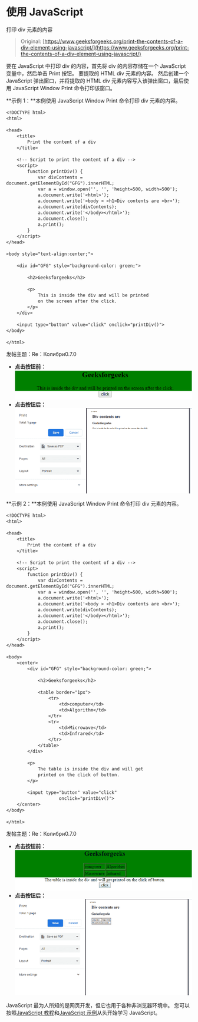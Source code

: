 # 使用 JavaScript

打印 div 元素的内容

> Original: [https://www.geeksforgeeks.org/print-the-contents-of-a-div-element-using-javascript/](https://www.geeksforgeeks.org/print-the-contents-of-a-div-element-using-javascript/)

要在 JavaScript 中打印 div 的内容，首先将 div 的内容存储在一个 JavaScript 变量中，然后单击 Print 按钮。 要提取的 HTML div 元素的内容。 然后创建一个 JavaScript 弹出窗口，并将提取的 HTML div 元素内容写入该弹出窗口，最后使用 JavaScript Window Print 命令打印该窗口。

**示例 1：**本例使用 JavaScript Window Print 命令打印 div 元素的内容。

```
<!DOCTYPE html>
<html>

<head>
    <title>
        Print the content of a div
    </title>

    <!-- Script to print the content of a div -->
    <script>
        function printDiv() {
            var divContents = document.getElementById("GFG").innerHTML;
            var a = window.open('', '', 'height=500, width=500');
            a.document.write('<html>');
            a.document.write('<body > <h1>Div contents are <br>');
            a.document.write(divContents);
            a.document.write('</body></html>');
            a.document.close();
            a.print();
        }
    </script>
</head>

<body style="text-align:center;">

    <div id="GFG" style="background-color: green;">

        <h2>Geeksforgeeks</h2>

        <p>
            This is inside the div and will be printed
            on the screen after the click.
        </p>
    </div>

    <input type="button" value="click" onclick="printDiv()"> 
</body>

</html>                    
```

发帖主题：Re：Колибри0.7.0

*   **点击按钮前：**
    ![](img/aea2a11a5a831c7c30b2c42d3d02ebf2.png)
*   **点击按钮后：**
    ![](img/b1e7799f6ba77bf444c1e8449068a39e.png)

**示例 2：**本例使用 JavaScript Window Print 命令打印 div 元素的内容。

```
<!DOCTYPE html>
<html>

<head>
    <title>
        Print the content of a div
    </title>

    <!-- Script to print the content of a div -->
    <script>
        function printDiv() {
            var divContents = document.getElementById("GFG").innerHTML;
            var a = window.open('', '', 'height=500, width=500');
            a.document.write('<html>');
            a.document.write('<body > <h1>Div contents are <br>');
            a.document.write(divContents);
            a.document.write('</body></html>');
            a.document.close();
            a.print();
        }
    </script>
</head>

<body>
    <center>
        <div id="GFG" style="background-color: green;">

            <h2>Geeksforgeeks</h2>

            <table border="1px">
                <tr>
                    <td>computer</td>
                    <td>Algorithm</td>
                </tr>
                <tr>
                    <td>Microwave</td>
                    <td>Infrared</td>
                </tr>
            </table>
        </div>

        <p>
            The table is inside the div and will get
            printed on the click of button.
        </p>

        <input type="button" value="click"
                    onclick="printDiv()"> 
    </center> 
</body>

</html>                                    
```

发帖主题：Re：Колибри0.7.0

*   **点击按钮前：**
    ![](img/5901db774b453166f9b4658489de6b9f.png)
*   **点击按钮后：**
    ![](img/910f42d3223af3171fdb4a483e46886c.png)

JavaScript 最为人所知的是网页开发，但它也用于各种非浏览器环境中。 您可以按照[JavaScript 教程](https://www.geeksforgeeks.org/javascript-tutorial/)和[JavaScript 示例](https://www.geeksforgeeks.org/javascript-examples/)从头开始学习 JavaScript。